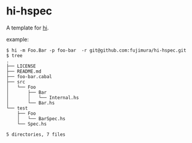 hi-hspec
=================

A template for [hi](https://github.com/fujimura/hi).

example:

```
$ hi -m Foo.Bar -p foo-bar  -r git@github.com:fujimura/hi-hspec.git
$ tree
.
├── LICENSE
├── README.md
├── foo-bar.cabal
├── src
│   └── Foo
│       ├── Bar
│       │   └── Internal.hs
│       └── Bar.hs
└── test
    ├── Foo
    │   └── BarSpec.hs
    └── Spec.hs

5 directories, 7 files
```
